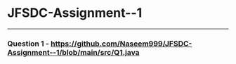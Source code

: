 # JFSDC-Assignment--1
_________________________________________________________________________________________________________________________________

### Question 1 - https://github.com/Naseem999/JFSDC-Assignment--1/blob/main/src/Q1.java
